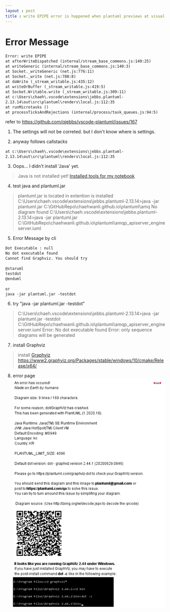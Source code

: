 ```yaml
---
layout : post
title : write EPIPE error is happened when plantuml previews at visual studio code
---
```


# Error Message
```
Error: write EPIPE
at afterWriteDispatched (internal/stream_base_commons.js:149:25)
at writeGeneric (internal/stream_base_commons.js:140:3)
at Socket._writeGeneric (net.js:776:11)
at Socket._write (net.js:788:8)
at doWrite (_stream_writable.js:435:12)
at writeOrBuffer (_stream_writable.js:419:5)
at Socket.Writable.write (_stream_writable.js:309:11)
at c:\Users\chaeh\.vscode\extensions\jebbs.plantuml-2.13.14\out\src\plantuml\renders\local.js:112:35
at runMicrotasks ()
at processTicksAndRejections (internal/process/task_queues.js:94:5)
```

refer to https://github.com/qjebbs/vscode-plantuml/issues/167

1. The settings will not be correted. but I don't know where is settings.

2. anyway follows callstacks
```
at c:\Users\chaeh\.vscode\extensions\jebbs.plantuml-2.13.14\out\src\plantuml\renders\local.js:112:35
```
3. Oops... I didn't install 'Java' yet.
> Java is not installed yet!
[Installed tools for my notebook](https://chaehwanli.github.io/2020/11/03/Installed-tools-for-my-notebook/)

4. test java and plantuml.jar
> plantuml.jar is located in extention is installed 
> C:\Users\chaeh\.vscode\extensions\jebbs.plantuml-2.13.14>java -jar plantuml.jar C:\GitHubRepo\chaehwanli.github.io\plantuml\amq
No diagram found
> C:\Users\chaeh\.vscode\extensions\jebbs.plantuml-2.13.14>java -jar plantuml.jar C:\GitHubRepo\chaehwanli.github.io\plantuml\amqp_apiserver_engineserver.iuml


5. Error Message by cli
```
Dot Executable : null
No dot executable found 
Cannot find Graphviz. You should try

@staruml
testdot
@enduml

or
java -jar plantuml.jar -testdot
```

6. try "java -jar plantuml.jar -testdot"
> C:\Users\chaeh\.vscode\extensions\jebbs.plantuml-2.13.14>java -jar plantuml.jar -testdot C:\GitHubRepo\chaehwanli.github.io\plantuml\amqp_apiserver_engineserver.iuml
> Error: No dot executable found
> Error: only sequence diagrams will be generated

7. install Graphviz
> install [Graphviz](https://graphviz.org/download/)
> https://www2.graphviz.org/Packages/stable/windows/10/cmake/Release/x64/

8. error page
![error page](..\images\graphviz_dot_error_2.png)
